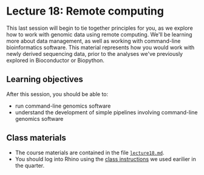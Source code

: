 # Lecture 18: Remote computing

This last session will begin to tie together principles for you, as we explore how to work with genomic data using remote computing. We'll be learning more about data management, as well as working with command-line bioinformatics software. This material represents how you would work with newly derived sequencing data, prior to the analyses we've previously explored in Bioconductor or Biopython.

## Learning objectives

After this session, you should be able to:
- run command-line genomics software
- understand the development of simple pipelines involving command-line genomics software

## Class materials

- The course materials are contained in the file [`lecture18.md`](lecture18.md).
- You should log into Rhino using the [class instructions](https://fredhutch.github.io/tfcb_2021/software/unix_rhino) we used earilier in the quarter.
